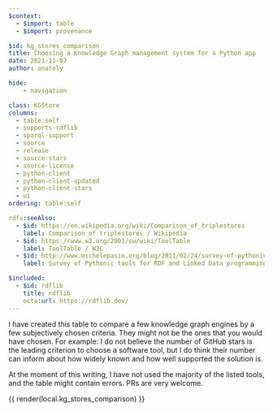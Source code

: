 ```yaml
---
$context:
  - $import: table
  - $import: provenance

$id: kg_stores_comparison
title: Choosing a Knowledge Graph management system for a Python app
date: 2021-11-07
author: anatoly

hide:
    - navigation

class: KGStore
columns:
  - table:self
  - supports-rdflib
  - sparql-support
  - source
  - release
  - source-stars
  - source-license
  - python-client
  - python-client-updated
  - python-client-stars
  - ui
ordering: table:self

rdfs:seeAlso:
  - $id: https://en.wikipedia.org/wiki/Comparison_of_triplestores
    label: Comparison of triplestores / Wikipedia
  - $id: https://www.w3.org/2001/sw/wiki/ToolTable
    label: ToolTable / W3C
  - $id: http://www.michelepasin.org/blog/2011/02/24/survey-of-pythonic-tools-for-rdf-and-linked-data-programming/
    label: Survey of Pythonic tools for RDF and Linked Data programming / Michele Pasin

$included:
  - $id: rdflib
    title: rdflib
    octa:url: https://rdflib.dev/ 
---
```


I have created this table to compare a few knowledge graph engines by a few subjectively chosen criteria. They might not be the ones that you would have chosen. For example: I do not believe the number of GitHub stars is the leading criterion to choose a software tool, but I do think their number can inform about how widely known and how well supported the solution is.

At the moment of this writing, I have not used the majority of the listed tools, and the table might contain errors. PRs are very welcome.

{{ render(local.kg_stores_comparison) }}
